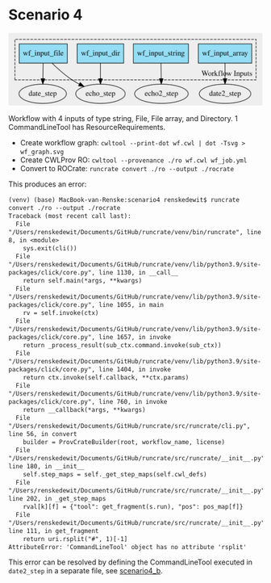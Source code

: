 # Scenario 4

![Workflow graph](./wf_graph.svg)

Workflow with 4 inputs of type string, File, File array, and Directory. 1 CommandLineTool has ResourceRequirements.

- Create workflow graph: `cwltool --print-dot wf.cwl | dot -Tsvg > wf_graph.svg`
- Create CWLProv RO: `cwltool --provenance ./ro wf.cwl wf_job.yml`
- Convert to ROCrate: `runcrate convert ./ro --output ./rocrate`

This produces an error:

```
(venv) (base) MacBook-van-Renske:scenario4 renskedewit$ runcrate convert ./ro --output ./rocrate
Traceback (most recent call last):
  File "/Users/renskedewit/Documents/GitHub/runcrate/venv/bin/runcrate", line 8, in <module>
    sys.exit(cli())
  File "/Users/renskedewit/Documents/GitHub/runcrate/venv/lib/python3.9/site-packages/click/core.py", line 1130, in __call__
    return self.main(*args, **kwargs)
  File "/Users/renskedewit/Documents/GitHub/runcrate/venv/lib/python3.9/site-packages/click/core.py", line 1055, in main
    rv = self.invoke(ctx)
  File "/Users/renskedewit/Documents/GitHub/runcrate/venv/lib/python3.9/site-packages/click/core.py", line 1657, in invoke
    return _process_result(sub_ctx.command.invoke(sub_ctx))
  File "/Users/renskedewit/Documents/GitHub/runcrate/venv/lib/python3.9/site-packages/click/core.py", line 1404, in invoke
    return ctx.invoke(self.callback, **ctx.params)
  File "/Users/renskedewit/Documents/GitHub/runcrate/venv/lib/python3.9/site-packages/click/core.py", line 760, in invoke
    return __callback(*args, **kwargs)
  File "/Users/renskedewit/Documents/GitHub/runcrate/src/runcrate/cli.py", line 56, in convert
    builder = ProvCrateBuilder(root, workflow_name, license)
  File "/Users/renskedewit/Documents/GitHub/runcrate/src/runcrate/__init__.py", line 180, in __init__
    self.step_maps = self._get_step_maps(self.cwl_defs)
  File "/Users/renskedewit/Documents/GitHub/runcrate/src/runcrate/__init__.py", line 202, in _get_step_maps
    rval[k][f] = {"tool": get_fragment(s.run), "pos": pos_map[f]}
  File "/Users/renskedewit/Documents/GitHub/runcrate/src/runcrate/__init__.py", line 111, in get_fragment
    return uri.rsplit("#", 1)[-1]
AttributeError: 'CommandLineTool' object has no attribute 'rsplit'
```

This error can be resolved by defining the CommandLineTool executed in `date2_step` in a separate file, see [scenario4_b](../scenario4_b). 